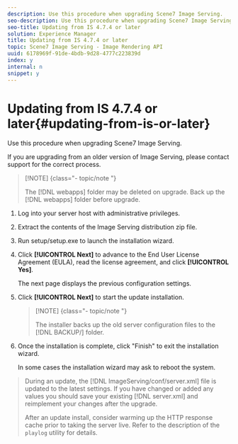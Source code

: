 ```yaml
---
description: Use this procedure when upgrading Scene7 Image Serving.
seo-description: Use this procedure when upgrading Scene7 Image Serving.
seo-title: Updating from IS 4.7.4 or later
solution: Experience Manager
title: Updating from IS 4.7.4 or later
topic: Scene7 Image Serving - Image Rendering API
uuid: 6178969f-91de-4bdb-9d28-4777c223839d
index: y
internal: n
snippet: y
---
```


# Updating from IS 4.7.4 or later{#updating-from-is-or-later}

Use this procedure when upgrading Scene7 Image Serving.

 If you are upgrading from an older version of Image Serving, please contact support for the correct process.

>[!NOTE] {class="- topic/note "}
>
>The [!DNL webapps] folder may be deleted on upgrade. Back up the [!DNL webapps] folder before upgrade.

1. Log into your server host with administrative privileges.
1. Extract the contents of the Image Serving distribution zip file.
1. Run setup/setup.exe to launch the installation wizard.
1. Click **[!UICONTROL Next]** to advance to the End User License Agreement (EULA), read the license agreement, and click **[!UICONTROL Yes]**.

   The next page displays the previous configuration settings. 
1. Click **[!UICONTROL Next]** to start the update installation.

   >[!NOTE] {class="- topic/note "}
   >
   >The installer backs up the old server configuration files to the [!DNL BACKUP/] folder.

1. Once the installation is complete, click "Finish" to exit the installation wizard.

   In some cases the installation wizard may ask to reboot the system. 
>During an update, the [!DNL ImageServing/conf/server.xml] file is updated to the latest settings. If you have changed or added any values you should save your existing [!DNL server.xml] and reimplement your changes after the upgrade. 
>
>After an update install, consider warming up the HTTP response cache prior to taking the server live. Refer to the description of the `playlog` utility for details. 

